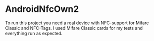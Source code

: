 # AndroidNfcOwn2

To run this project you need a real device with NFC-support for Mifare Classic and NFC-Tags. I used Mifare Classic cards for my tests and everything run as expected.
